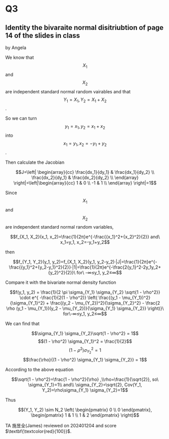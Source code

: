 # Q3
## Identity  the bivaraite normal disitriubtion of page 14 of the slides in class

by Angela

We know that $$X_1$$ and $$X_2$$ are independent standard normal random vairables and that $$Y_1=X_1, Y_2=X_1+X_2$$.

So we can turn $$y_1=x_1, y_2=x_1+x_2$$ into $$x_1=y_1, x_2=-y_1+y_2$$.

Then calculate the Jacobian 

$$J=\left|
\begin{array}{cc}
\frac{dx_1}{dy_1} & \frac{dx_1}{dy_2} \\
\frac{dx_2}{dy_1} & \frac{dx_2}{dy_2} \\
\end{array}
\right|=\left|\begin{array}{cc}
1 & 0 \\
-1 & 1 \\
\end{array}
\right|=1$$

Since $$X_1$$ and $$X_2$$ are independent standard normal random variables,

$$f_{X_1, X_2}(x_1, x_2)=\frac{1}{2π}e^{-\frac{{x_1}^2+{x_2}^2}{2}} and\ x_1=y_1, x_2=-y_1+y_2$$ 

then

$$f_{Y_1, Y_2}(y_1, y_2)=f_{X_1, X_2}(y_1, y_2-y_2)·|J|=\frac{1}{2π}e^{-\frac{{y_1}^2+{y_2-y_1}^2}{2}}·|1|=\frac{1}{2π}e^{-\frac{2{y_1}^2-2y_1y_2+{y_2}^2}{2}}\ for\ -∞≤y_1, y_2≤∞$$

Compare it with the bivariate normal density function

$$f(y_1, y_2) = \frac{1}{2 \pi \sigma_{Y_1} \sigma_{Y_2} \sqrt{1 - \rho^2}} \cdot e^{ -\frac{1}{2(1 - \rho^2)} \left( \frac{(y_1 - \mu_{Y_1})^2}{\sigma_{Y_1}^2} + \frac{(y_2 - \mu_{Y_2})^2}{\sigma_{Y_2}^2} - \frac{2 \rho (y_1 - \mu_{Y_1})(y_2 - \mu_{Y_2})}{\sigma_{Y_1} \sigma_{Y_2}} \right)}\ for\-∞≤y_1, y_2≤∞$$

We can find that 

$$\sigma_{Y_1} \sigma_{Y_2}\sqrt{1 - \rho^2} = 1$$
$$(1 - \rho^2) \sigma_{Y_1}^2 = \frac{1}{2}$$
$$(1 - \rho^2) \sigma_{Y_2}^2 = 1$$
$$\frac{\rho}{(1 - \rho^2) \sigma_{Y_1} \sigma_{Y_2}} = 1$$

According to the above equation

$$\sqrt{1 - \rho^2}=\frac{1 - \rho^2}{\rho} ,\\rho=\frac{1}{\sqrt{2}}, so\ \sigma_{Y_1}=1\\ and\\ \sigma_{Y_2}=\sqrt{2}, Cov(Y_1, Y_2)=\rho\sigma_{Y_1} \sigma_{Y_2}=1$$

Thus
```math
(Y_1, Y_2) \sim N_2 \left( \begin{pmatrix} 0 \\ 0 \end{pmatrix}, \begin{pmatrix} 1 & 1 \\ 1 & 2 \end{pmatrix} \right)
```

TA 施昱全(James) reviewed on 202401204 and score $\textbf{\textcolor{red}{100}}$.
